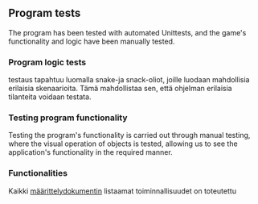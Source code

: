 ## Program tests

The program has been tested with automated Unittests, and the game's functionality and logic have been manually tested.

### Program logic tests

testaus tapahtuu luomalla snake-ja snack-oliot, joille luodaan mahdollisia erilaisia skenaarioita. Tämä mahdollistaa sen, että ohjelman erilaisia tilanteita voidaan testata.

### Testing program functionality


Testing the program's functionality is carried out through manual testing, where the visual operation of objects is tested, allowing us to see the application's functionality in the required manner.  


### Functionalities

Kaikki [määrittelydokumentin](https://github.com/Tatkuu/ot-harjoitustyo/blob/master/dokumentaatio/vaatimusmaarittely.md) listaamat toiminnallisuudet on toteutettu
